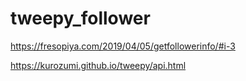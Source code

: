 # tweepy_follower
https://fresopiya.com/2019/04/05/getfollowerinfo/#i-3

https://kurozumi.github.io/tweepy/api.html

